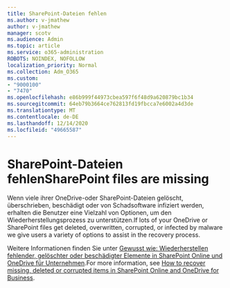 ```yaml
---
title: SharePoint-Dateien fehlen
ms.author: v-jmathew
author: v-jmathew
manager: scotv
ms.audience: Admin
ms.topic: article
ms.service: o365-administration
ROBOTS: NOINDEX, NOFOLLOW
localization_priority: Normal
ms.collection: Adm_O365
ms.custom:
- "9000100"
- "7470"
ms.openlocfilehash: e86b999f44973cbea597f6f48d9a620879bc1b34
ms.sourcegitcommit: 64eb79b3664ce762813fd19fbcca7e6002a4d3de
ms.translationtype: MT
ms.contentlocale: de-DE
ms.lasthandoff: 12/14/2020
ms.locfileid: "49665587"
---
```

# <a name="sharepoint-files-are-missing"></a><span data-ttu-id="0b572-102">SharePoint-Dateien fehlen</span><span class="sxs-lookup"><span data-stu-id="0b572-102">SharePoint files are missing</span></span>

<span data-ttu-id="0b572-103">Wenn viele ihrer OneDrive-oder SharePoint-Dateien gelöscht, überschrieben, beschädigt oder von Schadsoftware infiziert werden, erhalten die Benutzer eine Vielzahl von Optionen, um den Wiederherstellungsprozess zu unterstützen.</span><span class="sxs-lookup"><span data-stu-id="0b572-103">If lots of your OneDrive or SharePoint files get deleted, overwritten, corrupted, or infected by malware we give users a variety of options to assist in the recovery process.</span></span>

<span data-ttu-id="0b572-104">Weitere Informationen finden Sie unter [Gewusst wie: Wiederherstellen fehlender, gelöschter oder beschädigter Elemente in SharePoint Online und OneDrive für Unternehmen](https://go.microsoft.com/fwlink/?linkid=2110774).</span><span class="sxs-lookup"><span data-stu-id="0b572-104">For more information, see [How to recover missing, deleted or corrupted items in SharePoint Online and OneDrive for Business](https://go.microsoft.com/fwlink/?linkid=2110774).</span></span>
